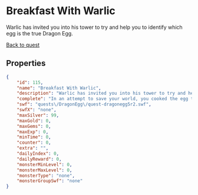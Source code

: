 # Breakfast With Warlic

Warlic has invited you into his tower to try and help you to identify which egg is the true Dragon Egg.

[Back to quest](../quests.md)

## Properties

```json
{
    "id": 115,
    "name": "Breakfast With Warlic",
    "description": "Warlic has invited you into his tower to try and help you to identify which egg is the true Dragon Egg.",
    "complete": "In an attempt to save your world, you cooked the egg that you thought was the dragon egg. Luckily, you were wrong.",
    "swf": "quests\/DragonEgg\/quest-dragonegg5r2.swf",
    "swfX": "none",
    "maxSilver": 99,
    "maxGold": 0,
    "maxGems": 0,
    "maxExp": 0,
    "minTime": 0,
    "counter": 0,
    "extra": "",
    "dailyIndex": 0,
    "dailyReward": 0,
    "monsterMinLevel": 0,
    "monsterMaxLevel": 0,
    "monsterType": "none",
    "monsterGroupSwf": "none"
}
```

